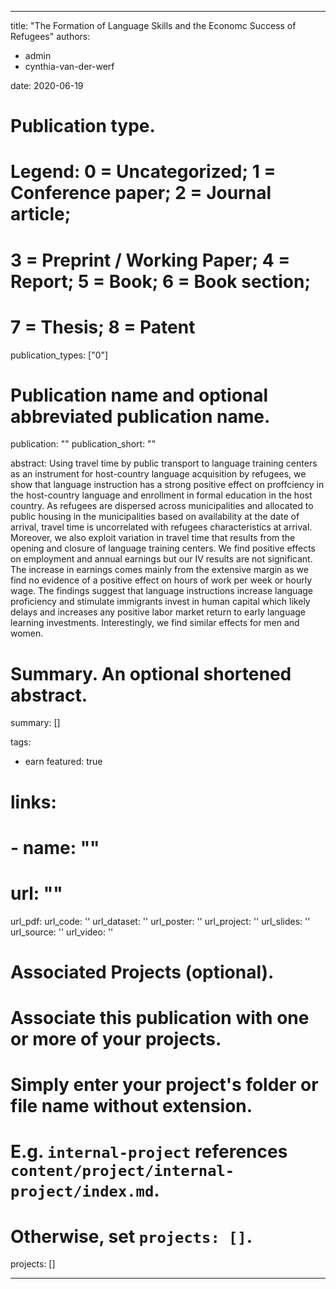 
---
title: "The Formation of Language Skills and the Economc Success of Refugees"
authors: 
- admin
- cynthia-van-der-werf

date: 2020-06-19

# Publication type.
# Legend: 0 = Uncategorized; 1 = Conference paper; 2 = Journal article;
# 3 = Preprint / Working Paper; 4 = Report; 5 = Book; 6 = Book section;
# 7 = Thesis; 8 = Patent
publication_types: ["0"]

# Publication name and optional abbreviated publication name.
publication: ""
publication_short: ""

abstract: Using travel time by public transport to language training centers as an instrument for host-country language acquisition by refugees, we show that language instruction has a strong positive effect on proffciency in the host-country language and enrollment in formal education in the host country. As refugees are dispersed across municipalities and allocated to public housing in the municipalities based on availability at the date of arrival, travel time is uncorrelated with refugees characteristics at arrival. Moreover, we also exploit variation in travel time that results from the opening and closure of language training centers. We find positive effects on employment and annual earnings but our IV results are not significant. The increase in earnings comes mainly from the extensive margin as we find no evidence of a positive effect on hours of work per week or hourly wage. The findings suggest that language instructions increase language proficiency and stimulate immigrants invest in human capital which likely delays and increases any positive labor market return to early language learning
investments. Interestingly, we find similar effects for men and women.

# Summary. An optional shortened abstract.
summary: []

tags:
- earn
featured: true

# links:
# - name: ""
#   url: ""
url_pdf: 
url_code: ''
url_dataset: ''
url_poster: ''
url_project: ''
url_slides: ''
url_source: ''
url_video: ''

# Associated Projects (optional).
#   Associate this publication with one or more of your projects.
#   Simply enter your project's folder or file name without extension.
#   E.g. `internal-project` references `content/project/internal-project/index.md`.
#   Otherwise, set `projects: []`.
projects: []

---
